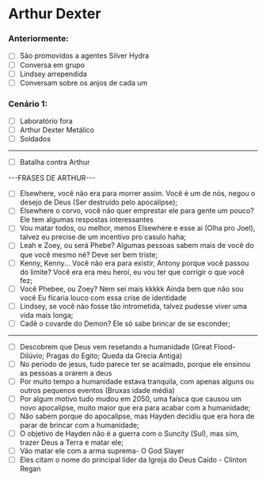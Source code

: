 # Arthur Dexter

### Anteriormente:

- [ ] São promovidos a agentes Silver Hydra
- [ ] Conversa em grupo
- [ ] Lindsey arrependida
- [ ] Conversam sobre os anjos de cada um

### Cenário 1:

- [ ] Laboratório fora
- [ ] Arthur Dexter Metálico
- [ ] Soldados

---

- [ ] Batalha contra Arthur

---FRASES DE ARTHUR---

- [ ] Elsewhere, você não era para morrer assim. Você é um de nós, negou o desejo de Deus (Ser destruído pelo apocalipse);
- [ ] Elsewhere o corvo, você não quer emprestar ele para gente um pouco? Ele tem algumas respostas interessantes
- [ ] Vou matar todos, ou melhor, menos Elsewhere e esse ai (Olha pro Joel), talvez eu precise de um incentivo pro casulo haha;
- [ ] Leah e Zoey, ou será Phebe? Algumas pessoas sabem mais de você do que você mesmo né? Deve ser bem triste;
- [ ] Kenny, Kenny... Você não era para existir, Antony porque você passou do limite? Você era era meu heroí, eu vou ter que corrigir o que você fez;
- [ ] Você Phebee, ou Zoey? Nem sei mais kkkkk Ainda bem que não sou você Eu ficaria louco com essa crise de identidade
- [ ] Lindsey, se você não fosse tão intrometida, talvez pudesse viver uma vida mais longa;
- [ ] Cadê o covarde do Demon? Ele só sabe brincar de se esconder;

---

- [ ] Descobrem que Deus vem resetando a humanidade (Great Flood- Dilúvio; Pragas do Egito; Queda da Grecia Antiga)
- [ ] No periodo de jesus, tudo parece ter se acalmado, porque ele ensinou as pessoas a orarem a deus
- [ ] Por muito tempo a humanidade estava tranquila, com apenas alguns ou outros pequenos eventos (Bruxas idade média)
- [ ] Por algum motivo tudo mudou em 2050, uma faísca que causou um novo apocalipse, muito maior que era para acabar com a humanidade;
- [ ] Não sabem porque do apocalipse, mas Hayden decidiu que era hora de parar de brincar com a humanidade;
- [ ] O objetivo de Hayden não é a guerra com o Suncity (Sul), mas sim, trazer Deus a Terra e matar ele;
- [ ] Vão matar ele com a arma suprema- O God Slayer
- [ ] Eles citam o nome do principal líder da Igreja do Deus Caído - Clinton Regan

